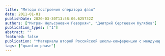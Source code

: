 ```yaml
---
title: "Методы построения оператора фазы"
date: 2011-01-01
publishDate: 2020-03-30T13:58:06.625732Z
authors: ["Мигран Нельсонович Геворкян", "Дмитрий Сергеевич Кулябов"]
publication_types: ["1"]
abstract: ""
featured: false
publication: "*Материалы второй Российской школы-конференции с международным участием для молодых ученых «Математика, информатика, их приложения и роль в образовании»*"
tags: ["quantum phase"]
---
```


